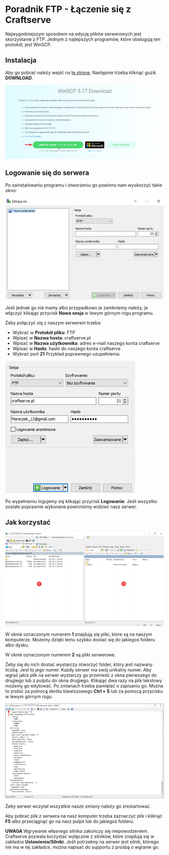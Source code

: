 # Poradnik FTP - Łączenie się z Craftserve

Najwygodniejszym sposobem na edycję plików serwerowych jest skorzystanie z FTP. Jednym z 
najlepszych programów, które obsługują ten protokół, jest WinSCP.

## Instalacja
Aby go pobrać należy wejść na [tę stronę](https://winscp.net/eng/download.php). Następnie trzeba 
kliknąć guzik **DOWNLOAD**.

![1](img/1.png)

## Logowanie się do serwera
Po zainstalowaniu programu i otworzeniu go powinno nam wyskoczyć takie okno:

![1](img/2.png)

Jeśli jednak go nie mamy albo przypadkowo je zamkniemy należy, je włączyć klikając przycisk **Nowa sesja** w lewym górnym rogu programu.

Żeby połączyć się z naszym serwerem trzeba:
- Wybrać w **Protokół pliku**: FTP
- Wpisać w **Nazwa hosta**: craftserve.pl
- Wpisać w **Nazwa użytkownika**: adres e-mail naszego konta craftserve
- Wpisać w **Hasło**: hasło do naszego konta craftserve
- Wybrać port **21**
Przykład poprawnego uzupełnienia:

![1](img/3.png)

Po wypełnieniu logujemy się klikając przycisk **Logowanie**. Jeśli wszystko zostało poprawnie wykonane powinniśmy widzieć nasz serwer.

## Jak korzystać
![1](img/4.png)

W oknie oznaczonym numerem **1** znajdują się pliki, które są na naszym komputerze. Możemy dzięki temu szybko dostać się do jakiegoś folderu albo dysku.

W oknie oznaczonym numerem **2** są pliki serwerowe. 

Żeby się do nich dostać wystarczy otworzyć folder, który jest nazwany liczbą. Jest to jego numer. Każdy serwer ma swój unikalny numer. Aby wgrać jakiś plik na serwer wystarczy go przenieść z okna pierwszego do drugiego lub z pulpitu do okna drugiego. Klikając dwa razy na plik tekstowy możemy go edytować. Po zmianach trzeba pamiętać o zapisaniu go. Można to zrobić za pomocą skrótu klawiszowego **Ctrl + S** lub za pomocą przycisku w lewym górnym rogu. 

![1](img/5.png)

Żeby serwer wczytał wszystkie nasze zmiany należy go zrestartować.

Aby pobrać plik z serwera na nasz komputer trzeba zaznaczyć plik i kliknąć **F5** albo przeciągnąć go na nasz pulpit lub do jakiegoś folderu.

**UWAGA** Wgrywanie własnego silnika zakończy się niepowodzeniem. Craftserve pozwala korzystać wyłącznie z silników, które znajdują się w zakładce **Ustawienia/Silniki**. Jeśli potrzebny na serwer jest silnik, którego nie ma w tej zakładce, można napisać do supportu z prośbą o wgranie go.

